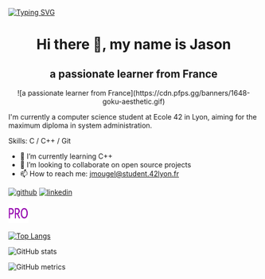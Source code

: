 [![Typing SVG](https://readme-typing-svg.demolab.com/?lines=Welcome+to+my+profile)](https://git.io/typing-svg)
<h1 align=center> Hi there 👋, my name is Jason </h1>
<h2 align=center> a passionate learner from France </h2>
<p align=center>![a passionate learner from France](https://cdn.pfps.gg/banners/1648-goku-aesthetic.gif)</p>

I'm currently a computer science student at Ecole 42 in Lyon, aiming for the maximum diploma in system administration.

Skills: C / C++ / Git

- 🌱 I’m currently learning C++ 
- 👯 I’m looking to collaborate on open source projects 
- 📫 How to reach me: jmougel@student.42lyon.fr 


[<img src='https://cdn.jsdelivr.net/npm/simple-icons@3.0.1/icons/github.svg' alt='github' height='40'>](https://github.com/https://github.com/jasonmgl/)  [<img src='https://cdn.jsdelivr.net/npm/simple-icons@3.0.1/icons/linkedin.svg' alt='linkedin' height='40'>](https://www.linkedin.com/in/https://www.linkedin.com/in/jason-m-19ab68285//)  

<a href='https://github.com/pricing'><img src='https://raw.githubusercontent.com/acervenky/animated-github-badges/master/assets/pro.gif' width='40' height='40'></a> 

[![Top Langs](https://github-readme-stats.vercel.app/api/top-langs/?username=https://github.com/jasonmgl/)](https://github.com/anuraghazra/github-readme-stats)

![GitHub stats](https://github-readme-stats.vercel.app/api?username=https://github.com/jasonmgl/&show_icons=true)  

![GitHub metrics](https://metrics.lecoq.io/https://github.com/jasonmgl/)  
